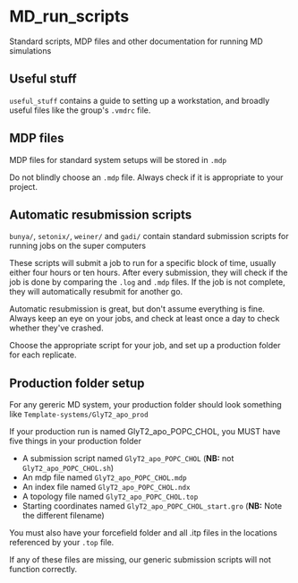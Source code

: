 # MD_run_scripts
Standard scripts, MDP files and other documentation for running MD simulations

## Useful stuff

`useful_stuff` contains a guide to setting up a workstation, and broadly useful files like the group's `.vmdrc` file.

## MDP files

MDP files for standard system setups will be stored in `.mdp`

Do not blindly choose an `.mdp` file.  Always check if it is appropriate to your project.

## Automatic resubmission scripts

`bunya/`, `setonix/`, `weiner/` and `gadi/` contain standard submission scripts for running jobs on the super computers

These scripts will submit a job to run for a specific block of time, usually either four hours or ten hours.  After every submission, they will check if the job is done by comparing the `.log` and `.mdp` files.  If the job is not complete, they will automatically resubmit for another go.

Automatic resubmission is great, but don't assume everything is fine.  Always keep an eye on your jobs, and check at least once a day to check whether they've crashed.

Choose the appropriate script for your job, and set up a production folder for each replicate.

## Production folder setup

For any gereric MD system, your production folder should look something like `Template-systems/GlyT2_apo_prod`

If your production run is named GlyT2_apo_POPC_CHOL, you MUST have five things in your production folder

 * A submission script named `GlyT2_apo_POPC_CHOL` (**NB:** not `GlyT2_apo_POPC_CHOL.sh`)
 * An mdp file named `GlyT2_apo_POPC_CHOL.mdp`
 * An index file named `GlyT2_apo_POPC_CHOL.ndx`
 * A topology file named `GlyT2_apo_POPC_CHOL.top`
 * Starting coordinates named `GlyT2_apo_POPC_CHOL_start.gro`  (**NB:** Note the different filename)

You must also have your forcefield folder and all .itp files in the locations referenced by your `.top` file.

If any of these files are missing, our generic submission scripts will not function correctly.